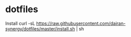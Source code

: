 # dotfiles

Install
curl -sL https://raw.githubusercontent.com/dairan-synergy/dotfiles/master/install.sh | sh
